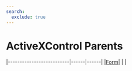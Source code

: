```yaml
---
search:
  exclude: true
---
```


<h1 class="heading"><span class="name">ActiveXControl Parents</span></h1>

|--------------------------|------|------|
|[Form](../objects/form.md)|&nbsp;|&nbsp;|
